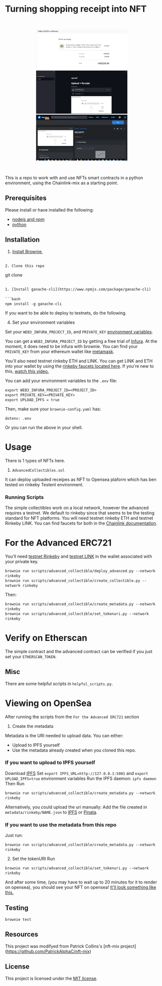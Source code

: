 # Turning shopping receipt into NFT

<br/>
<p align="center">
<a href="https://chain.link" target="_blank">
<img src="https://github.com/ProjectVH/HUST2022/blob/main/NFT2/img/Receipt1.png" width="300" alt="Shopping Receipt">
<img src="https://github.com/ProjectVH/HUST2022/blob/main/NFT2/img/demo2.png" width="300" alt="upload Portal">
<img src="https://github.com/ProjectVH/HUST2022/blob/main/NFT2/img/demo3.png" width="300" alt="OpenSea Deploy">
</a>
</p>
<br/>

This is a repo to work with and use NFTs smart contracts in a python environment, using the Chainlink-mix as a starting point. 



## Prerequisites

Please install or have installed the following:

- [nodejs and npm](https://nodejs.org/en/download/)
- [python](https://www.python.org/downloads/)
## Installation

1. [Install Brownie](https://eth-brownie.readthedocs.io/en/stable/install.html), 
```

2. Clone this repo
```
git clone 
```

1. [Install ganache-cli](https://www.npmjs.com/package/ganache-cli)

```bash
npm install -g ganache-cli
```

If you want to be able to deploy to testnets, do the following. 

4. Set your environment variables

Set your `WEB3_INFURA_PROJECT_ID`, and `PRIVATE_KEY` [environment variables](https://www.twilio.com/blog/2017/01/how-to-set-environment-variables.html). 

You can get a `WEB3_INFURA_PROJECT_ID` by getting a free trial of [Infura](https://infura.io/). At the moment, it does need to be infura with brownie. You can find your `PRIVATE_KEY` from your ethereum wallet like [metamask](https://metamask.io/). 

You'll also need testnet rinkeby ETH and LINK. You can get LINK and ETH into your wallet by using the [rinkeby faucets located here](https://faucets.chain.link/rinkeby). If you're new to this, [watch this video.](https://www.youtube.com/watch?v=P7FX_1PePX0)

You can add your environment variables to the `.env` file:

```
export WEB3_INFURA_PROJECT_ID=<PROJECT_ID>
export PRIVATE_KEY=<PRIVATE_KEY>
export UPLOAD_IPFS = true 
```

Then, make sure your `brownie-config.yaml` has:

```
dotenv: .env
```


Or you can run the above in your shell. 


# Usage

There is 1 types of NFTs here. 

1. `AdvancedCollectibles.sol`

It can deploy uploaded receipes as NFT to Opensea plaform which has ben tested on rinkeby Testent environment. 


### Running Scripts

The simple collectibles work on a local network,  however the advanced requires a testnet. We default to rinkeby since that seems to be the testing standard for NFT platforms. You will need testnet rinkeby ETH and testnet Rinkeby LINK. You can find faucets for both in the [Chainlink documentation](https://docs.chain.link/docs/link-token-contracts#rinkeby). 


# For the Advanced ERC721

You'll need [testnet Rinkeby](https://faucet.rinkeby.io/) and [testnet LINK](https://rinkeby.chain.link/) in the wallet associated with your private key. 

```
brownie run scripts/advanced_collectible/deploy_advanced.py --network rinkeby
brownie run scripts/advanced_collectible/create_collectible.py --network rinkeby
```
Then:
```
brownie run scripts/advanced_collectible/create_metadata.py --network rinkeby
brownie run scripts/advanced_collectible/set_tokenuri.py --network rinkeby
```

# Verify on Etherscan

The simple contract and the advanced contract can be verified if you just set your `ETHERSCAN_TOKEN`. 

## Misc
There are some helpful scripts in `helpful_scripts.py`.

# Viewing on OpenSea
After running the scripts from the `For the Advanced ERC721` section

1. Create the metadata

Metadata is the URI needed to upload data. You can either:
- Upload to IPFS yourself
- Use the metadata already created when you cloned this repo. 

### If you want to upload to IPFS yourself

Download [IPFS](https://ipfs.io/) 
Set `export IPFS_URL=http://127.0.0.1:5001` and `export UPLOAD_IPFS=true` environment variables
Run the IPFS daemon: `ipfs daemon`
Then Run
```
brownie run scripts/advanced_collectible/create_metadata.py --network rinkeby
```

Alternatively, you could upload the uri manually:
Add the file created in `metadata/rinkeby/NAME.json` to [IPFS](https://ipfs.io/) or [Pinata](https://pinata.cloud/). 
### If you want to use the metadata from this repo

Just run:
```
brownie run scripts/advanced_collectible/create_metadata.py --network rinkeby
```

2. Set the tokenURI 
Run
```
brownie run scripts/advanced_collectible/set_tokenuri.py --network rinkeby
```
And after some time, (you may have to wait up to 20 minutes for it to render on opensea), you should see your NFT on opensea! [It'll look something like this.](https://testnets.opensea.io/assets/0x8acb7ca932892eb83e4411b59309d44dddbc4cdf/0)


## Testing

```
brownie test
```


## Resources

This project was modifyed from Patrick Collins's [nft-mix project] (https://github.com/PatrickAlphaC/nft-mix)
## License

This project is licensed under the [MIT license](LICENSE).
